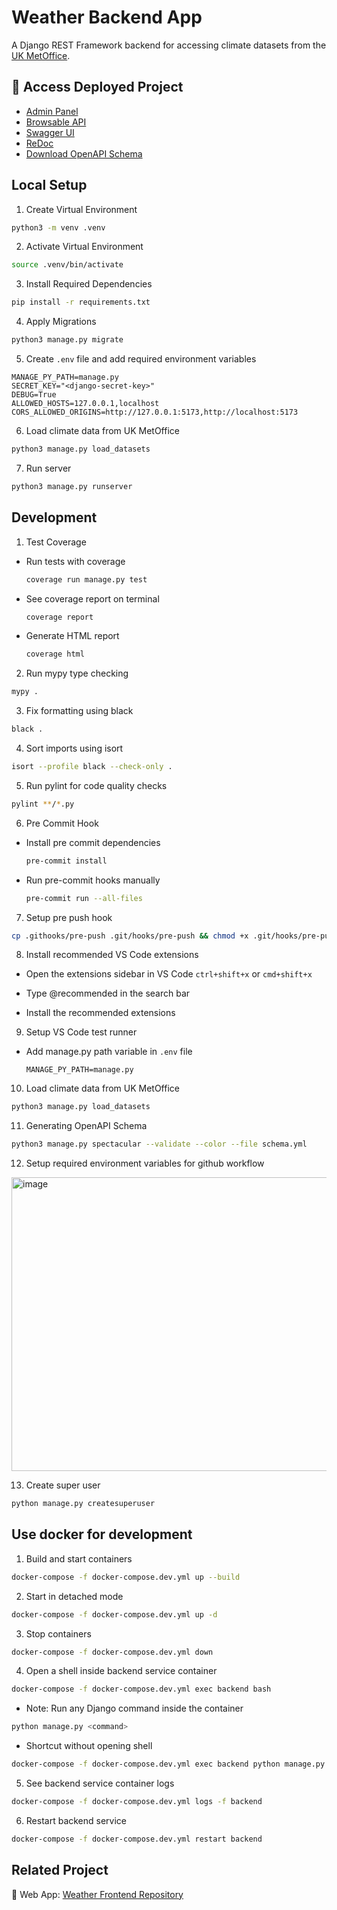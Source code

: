 # Weather Backend App

A Django REST Framework backend for accessing climate datasets from the [UK MetOffice](https://www.metoffice.gov.uk/research/climate/maps-and-data/uk-and-regional-series#yearOr).

## 🚀 Access Deployed Project

- [Admin Panel](https://weatherapi.pythonanywhere.com/admin/)
- [Browsable API](https://weatherapi.pythonanywhere.com/api/climate/)
- [Swagger UI](https://weatherapi.pythonanywhere.com/api/schema/swagger-ui/)
- [ReDoc](https://weatherapi.pythonanywhere.com/api/schema/redoc/)
- [Download OpenAPI Schema](https://weatherapi.pythonanywhere.com/api/schema/)

## Local Setup

1. Create Virtual Environment

```sh
python3 -m venv .venv
```

2. Activate Virtual Environment

```bash
source .venv/bin/activate
```

3. Install Required Dependencies

```sh
pip install -r requirements.txt
```

4. Apply Migrations

```sh
python3 manage.py migrate
```

5. Create `.env` file and add required environment variables

```env
MANAGE_PY_PATH=manage.py
SECRET_KEY="<django-secret-key>"
DEBUG=True
ALLOWED_HOSTS=127.0.0.1,localhost
CORS_ALLOWED_ORIGINS=http://127.0.0.1:5173,http://localhost:5173
```

6. Load climate data from UK MetOffice

```sh
python3 manage.py load_datasets
```

7. Run server

```sh
python3 manage.py runserver
```

## Development

1. Test Coverage

- Run tests with coverage

  ```sh
  coverage run manage.py test
  ```

- See coverage report on terminal

  ```sh
  coverage report
  ```

- Generate HTML report

  ```sh
  coverage html
  ```

2. Run mypy type checking

```sh
mypy .
```

3. Fix formatting using black

```sh
black .
```

4. Sort imports using isort

```sh
isort --profile black --check-only .
```

5. Run pylint for code quality checks

```sh
pylint **/*.py
```

6. Pre Commit Hook

- Install pre commit dependencies

  ```sh
  pre-commit install
  ```

- Run pre-commit hooks manually

  ```sh
  pre-commit run --all-files
  ```

7. Setup pre push hook

```sh
cp .githooks/pre-push .git/hooks/pre-push && chmod +x .git/hooks/pre-push
```

8. Install recommended VS Code extensions

- Open the extensions sidebar in VS Code `ctrl+shift+x` or `cmd+shift+x`

- Type @recommended in the search bar

- Install the recommended extensions

9. Setup VS Code test runner

- Add manage.py path variable in `.env` file

  ```env
  MANAGE_PY_PATH=manage.py
  ```

10. Load climate data from UK MetOffice

```sh
python3 manage.py load_datasets
```

11. Generating OpenAPI Schema

```sh
python3 manage.py spectacular --validate --color --file schema.yml
```

12. Setup required environment variables for github workflow

<img width="1400" height="470" alt="image" src="https://github.com/user-attachments/assets/eb0a4fe3-afb4-4ca6-80aa-6e61ad58143f" />

13. Create super user

```sh
python manage.py createsuperuser
```

## Use docker for development

1. Build and start containers

```sh
docker-compose -f docker-compose.dev.yml up --build
```

2. Start in detached mode

```sh
docker-compose -f docker-compose.dev.yml up -d
```

3. Stop containers

```sh
docker-compose -f docker-compose.dev.yml down
```

4. Open a shell inside backend service container

```sh
docker-compose -f docker-compose.dev.yml exec backend bash
```

- Note: Run any Django command inside the container

```sh
python manage.py <command>
```

- Shortcut without opening shell

```sh
docker-compose -f docker-compose.dev.yml exec backend python manage.py <command>
```

5. See backend service container logs

```sh
docker-compose -f docker-compose.dev.yml logs -f backend
```

6. Restart backend service

```sh
docker-compose -f docker-compose.dev.yml restart backend
```

## Related Project

🔗 Web App: [Weather Frontend Repository](https://github.com/satyam-seth/weather-web-app)
